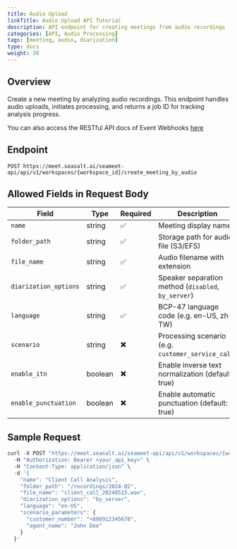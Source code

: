 ```yaml
---
title: Audio Upload
linkTitle: Audio Upload API Tutorial
description: API endpoint for creating meetings from audio recordings
categories: [API, Audio Processing]
tags: [meeting, audio, diarization]
type: docs
weight: 30
---
```


## Overview
Create a new meeting by analyzing audio recordings. This endpoint handles audio uploads, initiates processing, and returns a job ID for tracking analysis progress.

You can also access the RESTful API docs of Event Webhooks [here](./Docs/audio-upload-api/)

## Endpoint
`POST https://meet.seasalt.ai/seameet-api/api/v1/workspaces/{workspace_id}/create_meeting_by_audio`

## Allowed Fields in Request Body
| Field | Type | Required | Description |
|-------|------|----------|-------------|
| `name` | string | ✅ | Meeting display name |
| `folder_path` | string | ✅ | Storage path for audio file (S3/EFS) |
| `file_name` | string | ✅ | Audio filename with extension |
| `diarization_options` | string | ✅ | Speaker separation method (`disabled`, `by_server`) |
| `language` | string | ✅ | BCP-47 language code (e.g. en-US, zh-TW) |
| `scenario` | string | ✖️ | Processing scenario (e.g. `customer_service_call`) |
| `enable_itn` | boolean | ✖️ | Enable inverse text normalization (default: true) |
| `enable_punctuation` | boolean | ✖️ | Enable automatic punctuation (default: true) |

## Sample Request
```javascript
curl -X POST "https://meet.seasalt.ai/seameet-api/api/v1/workspaces/{workspace_id}/create_meeting_by_audio" \
  -H "Authorization: Bearer <your_api_key>" \
  -H "Content-Type: application/json" \
  -d '{
    "name": "Client Call Analysis",
    "folder_path": "/recordings/2024-Q2",
    "file_name": "client_call_20240515.wav",
    "diarization_options": "by_server",
    "language": "en-US",
    "scenario_parameters": {
      "customer_number": "+886912345678",
      "agent_name": "John Doe"
    }
  }'